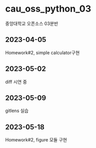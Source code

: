 # cau_oss_python_03
중앙대학교 오픈소스 03분반

## 2023-04-05
Homework#2, simple calculator구현

## 2023-05-02
diff 시연 중

## 2023-05-09
gitlens 실습

## 2023-05-18
Homework#2, figure 모듈 구현